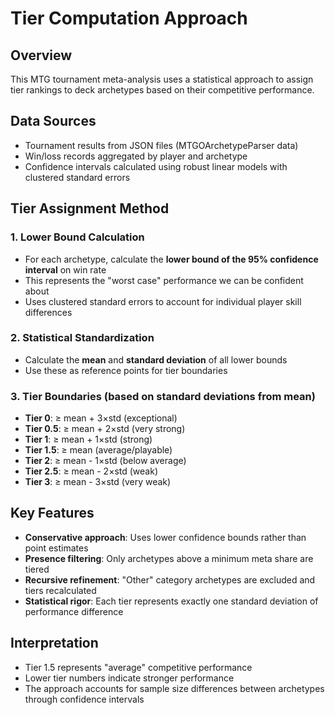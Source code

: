 # Tier Computation Approach

## Overview
This MTG tournament meta-analysis uses a statistical approach to assign tier rankings to deck archetypes based on their competitive performance.

## Data Sources
- Tournament results from JSON files (MTGOArchetypeParser data)
- Win/loss records aggregated by player and archetype
- Confidence intervals calculated using robust linear models with clustered standard errors

## Tier Assignment Method

### 1. Lower Bound Calculation
- For each archetype, calculate the **lower bound of the 95% confidence interval** on win rate
- This represents the "worst case" performance we can be confident about
- Uses clustered standard errors to account for individual player skill differences

### 2. Statistical Standardization
- Calculate the **mean** and **standard deviation** of all lower bounds
- Use these as reference points for tier boundaries

### 3. Tier Boundaries (based on standard deviations from mean)
- **Tier 0**: ≥ mean + 3×std (exceptional)
- **Tier 0.5**: ≥ mean + 2×std (very strong)  
- **Tier 1**: ≥ mean + 1×std (strong)
- **Tier 1.5**: ≥ mean (average/playable)
- **Tier 2**: ≥ mean - 1×std (below average)
- **Tier 2.5**: ≥ mean - 2×std (weak)
- **Tier 3**: ≥ mean - 3×std (very weak)

## Key Features
- **Conservative approach**: Uses lower confidence bounds rather than point estimates
- **Presence filtering**: Only archetypes above a minimum meta share are tiered
- **Recursive refinement**: "Other" category archetypes are excluded and tiers recalculated
- **Statistical rigor**: Each tier represents exactly one standard deviation of performance difference

## Interpretation
- Tier 1.5 represents "average" competitive performance
- Lower tier numbers indicate stronger performance
- The approach accounts for sample size differences between archetypes through confidence intervals